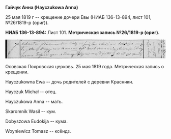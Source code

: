 **Гайчук Анна (Hayczukowa Anna)**

25 мая 1819 г -- крещение дочери Евы (НИАБ 136-13-894, лист 101,
№26/1819-р (ориг)).

**НИАБ 136-13-894:** Лист 101. **Метрическая запись №26/1819-р (ориг).**

![](./media/c6a79203fa2c27fac69c35a34384f40c351e268d.png)

Осовская Покровская церковь. 25 мая 1819 года. Метрическая запись о
крещении.

Hayczukowna Ewa -- дочь родителей с деревни Красники.

Hayczuk Michał -- отец.

Hayczukowa Anna -- мать.

Skaromnik Wasil -- кум.

Dobyszowa Eudokija -- кума.

Woyniewicz Tomasz -- ксёндз.
